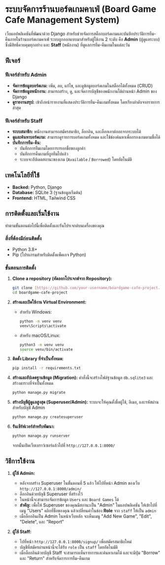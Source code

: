 # ระบบจัดการร้านบอร์ดเกมคาเฟ่ (Board Game Cafe Management System)

เว็บแอปพลิเคชันที่พัฒนาด้วย Django สำหรับช่วยจัดการสต็อกบอร์ดเกมและบันทึกประวัติการยืม-คืนภายในร้านบอร์ดเกมคาเฟ่ ระบบถูกออกแบบมาสำหรับผู้ใช้งาน 2 ระดับ คือ **Admin** (ผู้ดูแลระบบ) ซึ่งมีสิทธิ์ควบคุมทุกอย่าง และ **Staff** (พนักงาน) ที่ดูแลการยืม-คืนเกมในแต่ละวัน

## ฟีเจอร์

### ฟีเจอร์สำหรับ Admin
- **จัดการข้อมูลบอร์ดเกม:** เพิ่ม, ลบ, แก้ไข, และดูข้อมูลบอร์ดเกมในสต็อกได้ทั้งหมด (CRUD)
- **จัดการข้อมูลพนักงาน:** สามารถสร้าง, ดู, และจัดการบัญชีของพนักงานได้ผ่านหน้า Admin ของ Django
- **ดูรายงานสรุป:** เข้าถึงหน้ารายงานที่แสดงประวัติการยืม-คืนเกมทั้งหมด โดยเรียงลำดับจากรายการล่าสุด

### ฟีเจอร์สำหรับ Staff
- **ระบบสมาชิก:** พนักงานสามารถสมัครสมาชิก, ล็อกอิน, และล็อกเอาต์ออกจากระบบได้
- **ดูและค้นหาบอร์ดเกม:** สามารถดูรายการบอร์ดเกมทั้งหมด และใช้ช่องค้นหาเพื่อกรองเกมตามชื่อได้
- **บันทึกการยืม-คืน:**
  - บันทึกการยืมเกมโดยการกรอกชื่อของลูกค้า
  - บันทึกการคืนเกมที่ถูกยืมไปแล้ว
  - ระบบจะอัปเดตสถานะของเกม (`Available` / `Borrowed`) โดยอัตโนมัติ

## เทคโนโลยีที่ใช้

- **Backed:** Python, Django
- **Database:** SQLite 3 (ฐานข้อมูลเริ่มต้น)
- **Frontend:** HTML, Tailwind CSS

## การติดตั้งและเริ่มใช้งาน

ทำตามขั้นตอนต่อไปนี้เพื่อติดตั้งและรันโปรเจกต์บนเครื่องของคุณ

### สิ่งที่ต้องมีก่อนติดตั้ง

- Python 3.8+
- Pip (โปรแกรมสำหรับติดตั้งแพ็คเกจ Python)

### ขั้นตอนการติดตั้ง

1.  **Clone a repository (คัดลอกโปรเจกต์จาก Repository):**
    ```bash
    git clone [https://github.com/your-username/boardgame-cafe-project.git](https://github.com/your-username/boardgame-cafe-project.git)
    cd boardgame-cafe-project
    ```

2.  **สร้างและเปิดใช้งาน Virtual Environment:**
    - สำหรับ Windows:
      ```bash
      python -m venv venv
      venv\Scripts\activate
      ```
    - สำหรับ macOS/Linux:
      ```bash
      python3 -m venv venv
      source venv/bin/activate
      ```

3.  **ติดตั้ง Library ที่จำเป็นทั้งหมด:**
    ```bash
    pip install -r requirements.txt
    ```

4.  **สร้างและอัปเดตฐานข้อมูล (Migration):**
    คำสั่งนี้จะสร้างไฟล์ฐานข้อมูล `db.sqlite3` และสร้างตารางที่จำเป็นทั้งหมด
    ```bash
    python manage.py migrate
    ```

5.  **สร้างบัญชีผู้ดูแลสูงสุด (Superuser/Admin):**
    ระบบจะให้คุณตั้งชื่อผู้ใช้, อีเมล, และรหัสผ่านสำหรับบัญชี Admin
    ```bash
    python manage.py createsuperuser
    ```

6.  **รันเซิร์ฟเวอร์สำหรับพัฒนา:**
    ```bash
    python manage.py runserver
    ```
    จากนั้นเปิดเว็บเบราว์เซอร์แล้วไปที่ `http://127.0.0.1:8000/`

## วิธีการใช้งาน

1.  **ผู้ใช้ Admin:**
    - หลังจากสร้าง Superuser ในขั้นตอนที่ 5 แล้ว ให้ไปที่หน้า Admin ของเว็บ `http://127.0.0.1:8000/admin/`
    - ล็อกอินด้วยบัญชี Superuser ที่สร้างไว้
    - ในหน้านี้จะสามารถจัดการข้อมูล `Users` และ `Board Games` ได้
    - **สำคัญ:** เพื่อให้ Superuser ของคุณมีสถานะเป็น "Admin" ในแอปพลิเคชัน ให้เข้าไปที่เมนู "Users" คลิกที่ชื่อของคุณ แล้วเปลี่ยนค่าในช่อง **Role** จาก `staff` ให้เป็น `admin`
    - เมื่อล็อกอินเป็น Admin ในหน้าเว็บหลัก จะเห็นเมนู "Add New Game", "Edit", "Delete", และ "Report"

2.  **ผู้ใช้ Staff:**
    - ไปที่หน้า `http://127.0.0.1:8000/signup/` เพื่อสมัครสมาชิกใหม่
    - บัญชีที่สมัครผ่านหน้านี้จะได้รับ `role` เป็น `staff` โดยอัตโนมัติ
    - เมื่อล็อกอินด้วยบัญชี Staff จะสามารถเห็นรายการและค้นหาเกมได้ และจะมีปุ่ม "Borrow" และ "Return" สำหรับจัดการการยืม-คืนเกม

